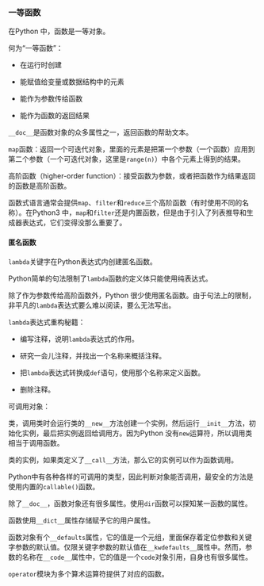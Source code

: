 ### 一等函数

在Python 中，函数是一等对象。

何为“一等函数”：

- 在运行时创建

- 能赋值给变量或数据结构中的元素

- 能作为参数传给函数

- 能作为函数的返回结果

`__doc__`是函数对象的众多属性之一，返回函数的帮助文本。

`map`函数：返回一个可迭代对象，里面的元素是把第一个参数（一个函数）应用到第二个参数（一个可迭代对象，这里是`range(n)`）中各个元素上得到的结果。

高阶函数（higher-order function）：接受函数为参数，或者把函数作为结果返回的函数是高阶函数。

函数式语言通常会提供`map`、`filter`和`reduce`三个高阶函数（有时使用不同的名称）。在Python3 中，`map`和`filter`还是内置函数，但是由于引入了列表推导和生成器表达式，它们变得没那么重要了。

#### 匿名函数

`lambda`关键字在Python表达式内创建匿名函数。

Python简单的句法限制了`lambda`函数的定义体只能使用纯表达式。

除了作为参数传给高阶函数外，Python 很少使用匿名函数。由于句法上的限制，非平凡的`lambda`表达式要么难以阅读，要么无法写出。

`lambda`表达式重构秘籍：

- 编写注释，说明`lambda`表达式的作用。

- 研究一会儿注释，并找出一个名称来概括注释。

- 把`lambda`表达式转换成`def`语句，使用那个名称来定义函数。

- 删除注释。

可调用对象：

类，调用类时会运行类的`__new__`方法创建一个实例，然后运行`__init__`方法，初始化实例，最后把实例返回给调用方。因为Python 没有`new`运算符，所以调用类相当于调用函数。

类的实例，如果类定义了`__call__`方法，那么它的实例可以作为函数调用。

Python中有各种各样的可调用的类型，因此判断对象能否调用，最安全的方法是使用内置的`callable()`函数。

除了`__doc__`，函数对象还有很多属性。使用`dir`函数可以探知某一函数的属性。

函数使用`__dict__`属性存储赋予它的用户属性。

函数对象有个`__defaults`属性，它的值是一个元组，里面保存着定位参数和关键字参数的默认值。仅限关键字参数的默认值在`__kwdefaults__`属性中。然而，参数的名称在`__code__`属性中，它的值是一个`code`对象引用，自身也有很多属性。

`operator`模块为多个算术运算符提供了对应的函数。

